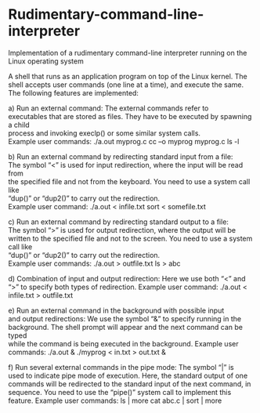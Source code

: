 # Rudimentary-command-line-interpreter
Implementation of a rudimentary command-line interpreter running on the Linux operating system

A	shell	that runs	as	an	application	program	on	top	of	the	Linux	kernel.	The	shell	accepts	user	commands	(one	line	at	a	time),	and	execute	the	same.	The	
following	features	are	implemented:

a) Run	an	external	command: The	external	commands	refer	to	
executables	that	are	stored	as	files.	They	have	to	be	executed	by	spawning	a	child	
process	and	invoking	execlp() or	some	similar	system	calls.	
Example	user commands:
		./a.out	myprog.c
		cc	–o	myprog	myprog.c
		ls	-l

b) Run	an	external	command	by	redirecting	standard	input	from	a	file:	
The	symbol	“<”	is	used	for	input	redirection,	where	the	input	will	be	read	from	
the	specified	file	and	not	from	the	keyboard.	You	need	to	use	a	system	call	like	
“dup()”	or	“dup2()”	to	carry	out	the	redirection.	
Example	user	command:
		./a.out	<	infile.txt
		sort	<	somefile.txt

c) Run	an	external	command	by	redirecting	standard	output	to	a	file:	
The	symbol	“>”	is	used	for	output	redirection,	where	the	output	will	be	written	
to	the	specified	file	and	not	to	the	screen.	You	need	to	use	a	system	call	like	
“dup()”	or	“dup2()”	to	carry	out	the	redirection.	
Example	user	commands:
		./a.out	>	outfile.txt
		ls	>	abc

d) Combination	of	input	and	output	redirection: Here	we	use	both	“<”	
and	“>”	to	specify	both	types	of	redirection.	Example	user	command:
		./a.out	<	infile.txt	>	outfile.txt

e) Run	an	external	command	in	the	background	with	possible	input	
and	output	redirections:	We	use	the	symbol	“&”	to	specify	running	in	the	
background.	The	shell	prompt	will	appear	and	the	next	command	can	be	typed	
while	the	command	is	being	executed	in	the	background.	
Example	user commands:
    ./a.out	&
		./myprog	<	in.txt	>	out.txt	&

f) Run	several	external	commands	in	the	pipe	mode:	The	symbol	“|”	is	
used	to	indicate	pipe	mode	of	execution.	Here,	the	standard	output	of	one	
commands	will	be	redirected	to	the	standard	input	of	the	next	command,	in	
sequence.	You	need	to	use	the	“pipe()”	system	call	to	implement	this	feature.
Example	user	commands:
		ls	|	more
		cat	abc.c	|	sort	|	more
